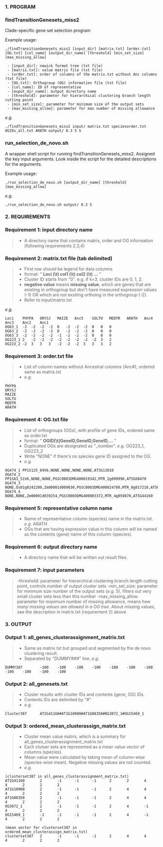 ### 1. PROGRAM
### findTransitionGenesets_miss2
Clade-specific gene set selection program

Example usage:
```
./findTransitionGenesets_miss2 [input_dir] [matrix.txt] [order.txt] [OG.txt] [col_name] [output_dir_name] [threshold] [min_set_size] [max_missing_allow]

 - [input_dir]: newick format tree (txt file)
 - [matrix.txt]: value matrix file (txt file)
 - [order.txt]: order of columns of the matrix.txt without Anc columns (txt file)
 - [OG.txt]: Orthogroup (OG) information file (txt file)
 - [col_name]: ID of representative 
 - [ouput_dir_name]: output directory name
 - [threshold]: parameter for hierarchical clustering branch length cutting point
 - [min_set_size]: parameter for minimum size of the output sets
 - [max_missing_allow]: parameter for max number of missing allowance
```

*e.g.*
```
./findTransitionGenesets_miss2 input/ matrix.txt speciesorder.txt OGIDs_all.txt ARATH output/ 0.3 5 5
```

### run_selection_de_novo.sh
A wrapper shell script for running findTransitionGenesets_miss2. Assigned the key input arguments.
Look inside the script for the detailed descriptions for the arguments.

Example usage:
```
./run_selection_de_novo.sh [output_dir_name] [threshold] [max_missing_allow]

```

*e.g.*
```
./run_selection_de_novo.sh output/ 0.3 5
```


### 2. REQUIREMENTS
### Requirement 1: input directory name
>- A directory name that contains matrix, order and OG information (following requirements 2,3,4)

### Requirement 2: matrix.txt file (tab delimited)
>- First row should be legend for data columns
>- format: " **Loci (\t) col1 (\t) col2 (\t) ...** "
>- Cluster ID starts from "0". e.g. if k=3, cluster IDs are 0, 1, 2.
>- **negative value** means **missing value**, 
   which are genes that are existing in orthogroup but don't have measured expression values (-1)
   OR which are not exsiting ortholog in the orthogroup (-2).
>- Refer to input/matrix.txt

 *e.g.*
``` 
Loci	PHYPA	ORYSJ	MAIZE	Anc5	SOLTU	MEDTR	ARATH	Anc4	Anc3	Anc2	Anc1
OG63_1	-2	-2	-2	-2	0	-2	-2	-2	0	0	0
OG63_2	-2	-2	-2	-2	0	-2	-2	-2	0	0	0
OG63_3	-2	-2	-2	-2	-1	-2	-2	-2	0	0	0
OG223_1	2	-2	-2	-2	-2	-2	-2	-2	-2	3	2
OG223_2	-2	3	3	3	-2	-2	-2	3	3	3	2
```

### Requirement 3: order.txt file
>- List of column names without Ancestral columns (Anc#), ordered same as matrix.txt
>- *e.g.*
```
PHYPA
ORYSJ
MAIZE
SOLTU
MEDTR
ARATH
```

### Requirement 4: OG.txt file
>- List of orthogroups (OGs), with profile of gene IDs, ordered same as order.txt
>- format: " **OGID[\t]GeneID,GeneID,GeneID,...** "
>- Duplicated OGs are designated as "_number". *e.g.* OG223_1, OG223_2 
>- Write "NONE" if there's no species gene ID assigned to the OG.
>- *e.g.*
```
OG474_1	PP1S125_69V6,NONE,NONE,NONE,NONE,AT3G13810
OG474_2	PP1S63_51V6,NONE,NONE,PGSC0003DMG400019342,MTR_2g099990,AT5G60470
OG474_3	NONE,Os01g0242200,Zm00001d009030,PGSC0003DMG400024700,MTR_8g017210,AT5G66730
OG474_4	NONE,NONE,Zm00001d039254,PGSC0003DMG400003372,MTR_4g059870,AT5G44160
```

### Requirement 5: representative column name
>- Name of representative column (species) name in the matrix.txt. *e.g.* ARATH
>- OGs that are having expression value in this column will be named as the contents (gene) name of this column (species).


### Requirement 6: output directory name
>- A directory name that will be written out result files.


### Requirement 7: input parameters
>-threshold: parameter for hierarchical clustering branch length cutting point, controls number of output cluster sets
>-min_set_size: parameter for minimum size number of the output sets (*e.g.* 5), filters out very small cluster sets less than this number
>-max_missing_allow: parameter for maximum number of missing allowance, means *how many missing values are allowed in a OG tree*. About missing values, see the description in matrix.txt (requirement 2) above


### 3. OUTPUT
### Output 1: all_genes_clusterassignment_matrix.txt
>- Same as matrix.txt but grouped and segmented by the de novo clustering result.
>- Separated by "DUMMY###" line. *e.g.*
```
DUMMY387        -100    -100    -100    -100    -100    -100    -100    -100    -100    -100    -100
```

### Output 2: all_genesets.txt
>- Cluster results with cluster IDs and contents (gene, OG) IDs.
>- Contents IDs are delimited by "#"
>- *e.g.*
```
Cluster387      AT2G41160#AT1G10900#AT1G08350#OG3072_1#OG15469_1
```

### Output 3: ordered_mean_clusterassign_matrix.txt
>- Cluster mean value matrix, which is a summary for all_genes_clusterassignment_matrix.txt
>- Each clutser sets are represented as a mean value vector of columns (species).
>- Mean value were calculated by taking mean of column-wise (species-wise mean). Negative missing values are not counted.
>- *e.g.*
```
(clusterset387 in all_genes_clusterassignment_matrix.txt)
AT2G41160       2       -1      -1      -1      2       2       4       4       2       2       2
AT1G10900       2       -1      -1      -1      2       4       4       4       2       2       2
AT1G08350       2       -1      -1      -1      2       4       4       4       2       2       2
OG3072_1        2       -1      -1      -1      2       4       -1      4       2       2       2
OG15469_1       -1      -1      -1      -1      2       4       -1      4       2       2       2

(mean vector for clusterset387 in ordered_mean_clusterassign_matrix.txt)
clusterset387   2       -1      -1      -1      2       4       4       4       2       2       2
```
